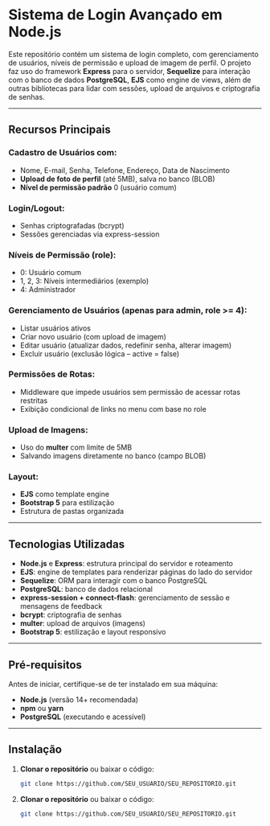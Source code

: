 # Sistema de Login Avançado em Node.js

Este repositório contém um sistema de login completo, com gerenciamento de usuários, níveis de permissão e upload de imagem de perfil. O projeto faz uso do framework **Express** para o servidor, **Sequelize** para interação com o banco de dados **PostgreSQL**, **EJS** como engine de views, além de outras bibliotecas para lidar com sessões, upload de arquivos e criptografia de senhas.

---

## Recursos Principais

### Cadastro de Usuários com:
- Nome, E-mail, Senha, Telefone, Endereço, Data de Nascimento  
- **Upload de foto de perfil** (até 5MB), salva no banco (BLOB)  
- **Nível de permissão padrão** 0 (usuário comum)

### Login/Logout:
- Senhas criptografadas (bcrypt)  
- Sessões gerenciadas via express-session  

### Níveis de Permissão (role):
- 0: Usuário comum  
- 1, 2, 3: Níveis intermediários (exemplo)  
- 4: Administrador  

### Gerenciamento de Usuários (apenas para admin, role >= 4):
- Listar usuários ativos  
- Criar novo usuário (com upload de imagem)  
- Editar usuário (atualizar dados, redefinir senha, alterar imagem)  
- Excluir usuário (exclusão lógica – active = false)

### Permissões de Rotas:
- Middleware que impede usuários sem permissão de acessar rotas restritas  
- Exibição condicional de links no menu com base no role  

### Upload de Imagens:
- Uso do **multer** com limite de 5MB  
- Salvando imagens diretamente no banco (campo BLOB)

### Layout:
- **EJS** como template engine  
- **Bootstrap 5** para estilização  
- Estrutura de pastas organizada  

---

## Tecnologias Utilizadas
- **Node.js** e **Express**: estrutura principal do servidor e roteamento  
- **EJS**: engine de templates para renderizar páginas do lado do servidor  
- **Sequelize**: ORM para interagir com o banco PostgreSQL  
- **PostgreSQL**: banco de dados relacional  
- **express-session + connect-flash**: gerenciamento de sessão e mensagens de feedback  
- **bcrypt**: criptografia de senhas  
- **multer**: upload de arquivos (imagens)  
- **Bootstrap 5**: estilização e layout responsivo  

---

## Pré-requisitos
Antes de iniciar, certifique-se de ter instalado em sua máquina:
- **Node.js** (versão 14+ recomendada)
- **npm** ou **yarn**
- **PostgreSQL** (executando e acessível)

---

## Instalação

1. **Clonar o repositório** ou baixar o código:
   ```bash
   git clone https://github.com/SEU_USUARIO/SEU_REPOSITORIO.git

1. **Clonar o repositório** ou baixar o código:
   ```bash
   git clone https://github.com/SEU_USUARIO/SEU_REPOSITORIO.git
